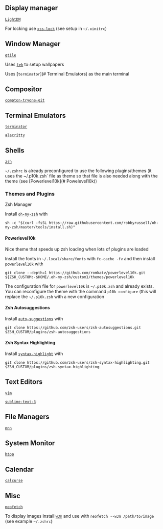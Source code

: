 ## Display manager
[`LightDM`](https://www.archlinux.org/packages/extra/x86_64/lightdm/)

For locking use [`xss-lock`](https://www.archlinux.org/packages/community/x86_64/xss-lock/) (see setup in `~/.xinitrc`)

## Window Manager
[`qtile`](https://www.archlinux.org/packages/community/x86_64/qtile/)

Uses [`feh`](https://www.archlinux.org/packages/extra/x86_64/feh/) to setup wallpapers

Uses [`terminator`](# Terminal Emulators) as the main terminal

## Compositor
[`compton-tryone-git`](https://aur.archlinux.org/packages/compton-tryone-git/)

## Terminal Emulators
[`terminator`](https://www.archlinux.org/packages/community/any/terminator/)

[`alacritty`](https://www.archlinux.org/packages/community/x86_64/alacritty/)

## Shells
[`zsh`](https://www.archlinux.org/packages/extra/x86_64/zsh/)

`~/.zshrc` is already preconfigured to use the following plugins/themes (it uses the ~/.p10k.zsh` file as theme so that file is also needed along with the theme (see [Powerlevel10k](# Powelevel10k))

### Themes and Plugins
Zsh Manager

Install [`oh-my-zsh`](https://github.com/ohmyzsh/ohmyzsh) with
```
sh -c "$(curl -fsSL https://raw.githubusercontent.com/robbyrussell/oh-my-zsh/master/tools/install.sh)"
```

#### Powerlevel10k
Nice theme that speeds up zsh loading when lots of plugins are loaded

Install the fonts in `~/.local/share/fonts` with `fc-cache -fv` and then install [`powerlevel10k`](https://github.com/romkatv/powerlevel10k) with
```
git clone --depth=1 https://github.com/romkatv/powerlevel10k.git ${ZSH_CUSTOM:-$HOME/.oh-my-zsh/custom}/themes/powerlevel10k
```
The configuration file for `powerlevel10k` is `~/.p10k.zsh` and already exists. You can reconfigure the theme with the command `p10k configure` (this will replace the `~/.p10k.zsh` with a new configuration


#### Zsh Autosuggestions

Install [`auto-suggestions`](https://github.com/zsh-users/zsh-autosuggestions) with
```
git clone https://github.com/zsh-users/zsh-autosuggestions.git $ZSH_CUSTOM/plugins/zsh-autosuggestions
```

#### Zsh Syntax Highlighting

Install [`syntax-highlight`](https://github.com/zsh-users/zsh-syntax-highlighting) with 
```
git clone https://github.com/zsh-users/zsh-syntax-highlighting.git $ZSH_CUSTOM/plugins/zsh-syntax-highlighting
```

## Text Editors
[`vim`](https://www.archlinux.org/packages/extra/x86_64/vim/)

[`sublime-text-3`](https://aur.archlinux.org/packages/sublime-text-3/)

## File Managers
[`nnn`](https://www.archlinux.org/packages/community/x86_64/nnn/)

## System Monitor
[`htop`](https://www.archlinux.org/packages/extra/x86_64/htop/)

## Calendar
[`calcurse`](https://www.archlinux.org/packages/community/x86_64/calcurse/)

## Misc
[`neofetch`](https://www.archlinux.org/packages/community/any/neofetch/)

To display images install [`w3m`](https://www.archlinux.org/packages/extra/x86_64/w3m/) and use with `neofetch --w3m /path/to/image` (see example `~/.zshrc`)
